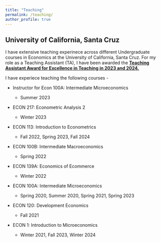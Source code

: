 ```yaml
---
title: "Teaching"
permalink: /teaching/
author_profile: true
---
```


<h2> University of California, Santa Cruz </h2>

I have extensive teaching experinece across different Undergraduate courses in Economics at the University of California, Santa Cruz. For my role as a Teaching Assistant (TA), I have been awarded the **<u>Teaching Assistant Award for Excellence in Teaching in 2023 and 2024.</u>**

I have experiece teaching the following courses - 

- Instructor for Econ 100A: Intermediate  Microeconomics
  - Summer 2023

- ECON 217: Econometric Analysis 2
  - Winter 2023

- ECON 113: Introduction to Econometrics
  - Fall 2022, Spring 2023, Fall 2024

- ECON 100B: Intermediate Macroeconomics
  - Spring 2022

- ECON 139A: Economics of Ecommerce
  - Winter 2022

- ECON 100A: Intermediate Microeconomics
  - Spring 2020, Summer 2020, Spring 2021, Spring 2023

- ECON 120: Development Economics
  - Fall 2021 

- ECON 1: Introduction to Microeconomics
  -  Winter 2021, Fall 2023, Winter 2024
<!-- - [Winter 2021 (Jessie Q. Li)](/econ217_w21/) -->


<!-- Google tag (gtag.js) -->
<script async src="https://www.googletagmanager.com/gtag/js?id=G-6R03Z19W47"></script>
<script>
  window.dataLayer = window.dataLayer || [];
  function gtag(){dataLayer.push(arguments);}
  gtag('js', new Date());

  gtag('config', 'G-6R03Z19W47');
</script>